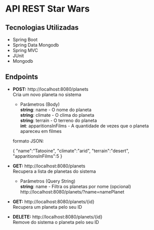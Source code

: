 # API REST Star Wars

## Tecnologias Utilizadas
* Spring Boot
* Spring Data Mongodb
* Spring MVC
* JUnit
* Mongodb

## Endpoints
* **POST:** http://localhost:8080/planets  
Cria um novo planeta no sistema 
  * Parâmetros (Body)   
  **string**: name - O nome do planeta  
  **string**: climate - O clima do planeta  
  **string**: terrain - O terreno do planeta  
  **int**: apparitionsInFilms - A quantidade de vezes que o planeta apareceu em filmes
  
  formato JSON: 
  
  {
	 "name":"Tatooine",
	 "climate":"arid",
	 "terrain":"desert",
	 "apparitionsInFilms":5
 }

* **GET:** http://localhost:8080/planets  
Recupera a lista de planetas do sistema
  * Parâmetros (Query String)  
  **string**: name - Filtra os planetas por nome (opcional)
  http://localhost:8080/planets/?name=namePlanet
     
* **GET:** http://localhost:8080/planets/{id}  
Recupera um planeta pelo seu ID

* **DELETE:** http://localhost:8080/planets/{id}  
Remove do sistema o planeta pelo seu ID

